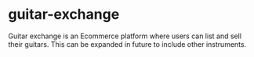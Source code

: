 # guitar-exchange
Guitar exchange is an Ecommerce platform where users can list and sell their guitars. This can be expanded in future to include other instruments.
